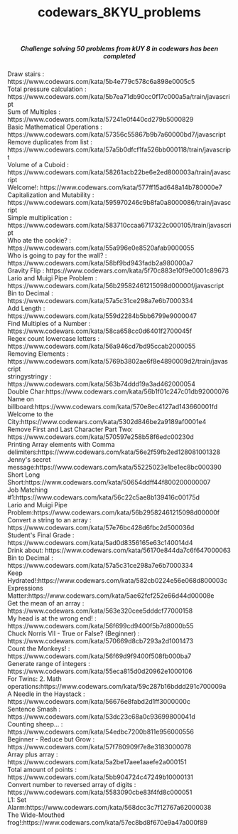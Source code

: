 <center><h1>codewars_8KYU_problems</h1></center><br>
<center><h5>Challenge solving 50 problems from kUY 8 in codewars has been completed</h5></center>
Draw stairs : https://www.codewars.com/kata/5b4e779c578c6a898e0005c5<br>
Total pressure calculation : https://www.codewars.com/kata/5b7ea71db90cc0f17c000a5a/train/javascript<br>
Sum of Multiples : https://www.codewars.com/kata/57241e0f440cd279b5000829<br>
Basic Mathematical Operations : https://www.codewars.com/kata/57356c55867b9b7a60000bd7/javascript<br>
Remove duplicates from list : https://www.codewars.com/kata/57a5b0dfcf1fa526bb000118/train/javascript <br>
Volume of a Cuboid : https://www.codewars.com/kata/58261acb22be6e2ed800003a/train/javascript<br>
Welcome!: https://www.codewars.com/kata/577ff15ad648a14b780000e7<br>
Capitalization and Mutability : https://www.codewars.com/kata/595970246c9b8fa0a8000086/train/javascript<br>
Simple multiplication : https://www.codewars.com/kata/583710ccaa6717322c000105/train/javascript<br>
Who ate the cookie? : https://www.codewars.com/kata/55a996e0e8520afab9000055<br>
Who is going to pay for the wall? : https://www.codewars.com/kata/58bf9bd943fadb2a980000a7<br>
Gravity Flip : https://www.codewars.com/kata/5f70c883e10f9e0001c89673<br>
Lario and Muigi Pipe Problem : https://www.codewars.com/kata/56b29582461215098d00000f/javascript<br>
Bin to Decimal : https://www.codewars.com/kata/57a5c31ce298a7e6b7000334<br>
Add Length : https://www.codewars.com/kata/559d2284b5bb6799e9000047<br>
Find Multiples of a Number : https://www.codewars.com/kata/58ca658cc0d6401f2700045f <br>
Regex count lowercase letters : https://www.codewars.com/kata/56a946cd7bd95ccab2000055<br>
Removing Elements : https://www.codewars.com/kata/5769b3802ae6f8e4890009d2/train/javascript<br>
stringystringy : https://www.codewars.com/kata/563b74ddd19a3ad462000054<br>
Double Char:https://www.codewars.com/kata/56b1f01c247c01db92000076<br>
Name on billboard:https://www.codewars.com/kata/570e8ec4127ad143660001fd<br>
Welcome to the City:https://www.codewars.com/kata/5302d846be2a9189af0001e4<br>
Remove First and Last Character Part Two: https://www.codewars.com/kata/570597e258b58f6edc00230d<br>
Printing Array elements with Comma delimiters:https://www.codewars.com/kata/56e2f59fb2ed128081001328<br>
Jenny's secret message:https://www.codewars.com/kata/55225023e1be1ec8bc000390<br>
Short Long Short:https://www.codewars.com/kata/50654ddff44f800200000007<br>
Job Matching #1:https://www.codewars.com/kata/56c22c5ae8b139416c00175d<br>
Lario and Muigi Pipe Problem:https://www.codewars.com/kata/56b29582461215098d00000f<br>
Convert a string to an array : https://www.codewars.com/kata/57e76bc428d6fbc2d500036d<br>
Student's Final Grade : https://www.codewars.com/kata/5ad0d8356165e63c140014d4<br>
Drink about: https://www.codewars.com/kata/56170e844da7c6f647000063<br>
Bin to Decimal : https://www.codewars.com/kata/57a5c31ce298a7e6b7000334<br>
Keep Hydrated!:https://www.codewars.com/kata/582cb0224e56e068d800003c<br>
Expressions Matter:https://www.codewars.com/kata/5ae62fcf252e66d44d00008e<br>
Get the mean of an array : https://www.codewars.com/kata/563e320cee5dddcf77000158<br>
My head is at the wrong end! : https://www.codewars.com/kata/56f699cd9400f5b7d8000b55<br>
Chuck Norris VII - True or False? (Beginner) : https://www.codewars.com/kata/570669d8cb7293a2d1001473<br>
Count the Monkeys! : https://www.codewars.com/kata/56f69d9f9400f508fb000ba7<br>
Generate range of integers : https://www.codewars.com/kata/55eca815d0d20962e1000106<br>
For Twins: 2. Math operations:https://www.codewars.com/kata/59c287b16bddd291c700009a<br>
A Needle in the Haystack : https://www.codewars.com/kata/56676e8fabd2d1ff3000000c<br>
Sentence Smash : https://www.codewars.com/kata/53dc23c68a0c93699800041d<br>
Counting sheep... : https://www.codewars.com/kata/54edbc7200b811e956000556<br>
Beginner - Reduce but Grow : https://www.codewars.com/kata/57f780909f7e8e3183000078<br>
Array plus array : https://www.codewars.com/kata/5a2be17aee1aaefe2a000151<br>
Total amount of points : https://www.codewars.com/kata/5bb904724c47249b10000131<br>
Convert number to reversed array of digits : https://www.codewars.com/kata/5583090cbe83f4fd8c000051<br>
L1: Set Alarm:https://www.codewars.com/kata/568dcc3c7f12767a62000038<br>
The Wide-Mouthed frog!:https://www.codewars.com/kata/57ec8bd8f670e9a47a000f89<br>









